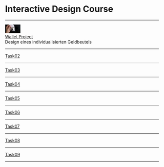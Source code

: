 # Interactive Design Course

---

<img src="Task_01/IMG5.jpg" alt="Teaser" width=50/><br>
[Wallet Project](Task_01/task01.md)<br>
Design eines individualisierten Geldbeutels

---

[Task02](Task_02/task02.md)

---

[Task03](Task_03/task03.md)

---

[Task04](Task_04/task04.md)

---

[Task05](Task_05/task05.md)

---

[Task06](Task_06/task06.md)

---

[Task07](Task_07/task07.md)

---

[Task08](Task_08/task08.md)

---

[Task09](Task_09/task09.md)

---

